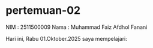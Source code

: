 # pertemuan-02
NIM : 2511500009
Nama : Muhammad Faiz Afdhol Fanani

Hari ini, Rabu 01.Oktober.2025 saya mempelajari:
